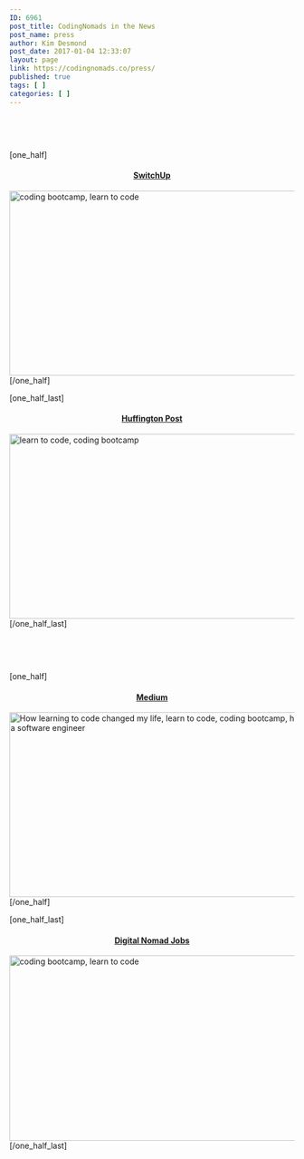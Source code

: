 ```yaml
---
ID: 6961
post_title: CodingNomads in the News
post_name: press
author: Kim Desmond
post_date: 2017-01-04 12:33:07
layout: page
link: https://codingnomads.co/press/
published: true
tags: [ ]
categories: [ ]
---
```

&nbsp;

&nbsp;

[one_half]
<h4 style="text-align: center;"><a href="https://www.switchup.org/blog/q-a-with-codingnomads-co-founder-and-lead-instructor-ryan-desmond" target="_blank" rel="noopener noreferrer">SwitchUp</a></h4>
<a href="https://www.switchup.org/blog/q-a-with-codingnomads-co-founder-and-lead-instructor-ryan-desmond" target="_blank" rel="noopener noreferrer"><img class="alignnone wp-image-7270 size-full" src="https://codingnomads.co/wp-content/uploads/2017/01/SwitchUpScreenShot.png" alt="coding bootcamp, learn to code" width="600" height="326" /></a>
[/one_half]

[one_half_last]
<h4 style="text-align: center;"><a href="http://www.huffingtonpost.com/shannon-ullman/travel-the-world-while-bu_b_14290754.html" target="_blank" rel="noopener noreferrer">Huffington Post</a></h4>
<a href="http://www.huffingtonpost.com/shannon-ullman/travel-the-world-while-bu_b_14290754.html" target="_blank" rel="noopener noreferrer"><img class="alignnone wp-image-6976" src="http://i.huffpost.com/gen/4539134/images/o-BALI-facebook.jpg" alt="learn to code, coding bootcamp" width="600" height="326" /></a>
[/one_half_last]

&nbsp;

&nbsp;

[one_half]
<h4 style="text-align: center;"><a href="https://medium.com/@ryandesmond/codingchangedmylife-97b2c72c1ac5#.ci7qozfg4" target="_blank" rel="noopener noreferrer">Medium</a></h4>
<a href="https://medium.com/@ryandesmond/codingchangedmylife-97b2c72c1ac5#.ci7qozfg4" target="_blank" rel="noopener noreferrer"><img class="alignnone wp-image-6976" src="https://codingnomads.co/wp-content/uploads/2017/01/medium.png" alt="How learning to code changed my life, learn to code, coding bootcamp, how to become a software engineer" width="600" height="326" /></a>
[/one_half]

[one_half_last]
<h4 style="text-align: center;"><a href="https://www.digitalnomadjobs.com/digital-nomad-jobs-guest-post-coding-course/" target="_blank" rel="noopener noreferrer">Digital Nomad Jobs</a></h4>
<img class="alignnone wp-image-7269 size-full" src="https://codingnomads.co/wp-content/uploads/2017/01/DigitalNomadJobsScreenshot.png" alt="coding bootcamp, learn to code" width="600" height="327" />
[/one_half_last]